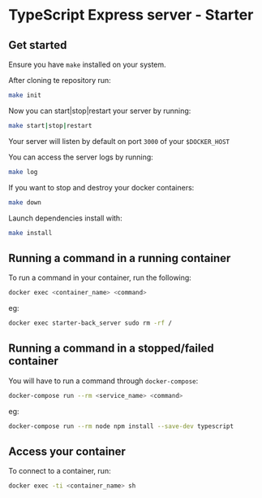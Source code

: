 # TypeScript Express server - Starter

## Get started

Ensure you have `make` installed on your system.

After cloning te repository run:
```bash
make init
```

Now you can start|stop|restart your server by running:
```bash
make start|stop|restart
```

Your server will listen by default on port `3000` of your `$DOCKER_HOST`

You can access the server logs by running:
```bash
make log
```

If you want to stop and destroy your docker containers:
```bash
make down
```

Launch dependencies install with:
```bash
make install
```

## Running a command in a running container

To run a command in your container, run the following:
```bash
docker exec <container_name> <command>
```
eg:

```bash
docker exec starter-back_server sudo rm -rf /
```

## Running a command in a stopped/failed container

You will have to run a command through `docker-compose`:
```bash
docker-compose run --rm <service_name> <command>
```
eg:

```bash
docker-compose run --rm node npm install --save-dev typescript
```

## Access your container

To connect to a container, run:
```bash
docker exec -ti <container_name> sh
```
